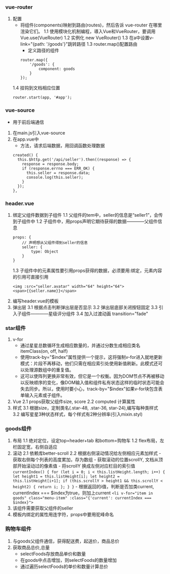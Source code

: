 ### vue-router
1. 配置
	- 将组件(components)映射到路由(routes)，然后告诉 vue-router 在哪里渲染它们。
	1.1 使用模块化机制编程，導入Vue和VueRouter，要调用 Vue.use(VueRouter)
	1.2 实例化 new VueRouter()
	1.3 在a中设置v-link="{path: '/goods'}"跳转路径
	1.3 router.map()配置路由
		- 定义路径的组件
		```
		router.map({
			'/goods': {
				component: goods
			}
		});
		```
	1.4 挂钩到文档相应位置
	```
	router.start(app, '#app');

	```


### vue-source
- 用于前后端通信
1. 在main.js引入vue-source
2. 在app.vue中
	- 方法，请求后端数据，用回调函数处理数据
	```
	created() {
	  this.$http.get('/api/seller').then((response) => {
	    response = response.body;
	    if (response.errno === ERR_OK) {
	      this.seller = response.data;
	      console.log(this.seller);
	    }
	  });
	},
	```


### header.vue
1. 绑定父组件数据到子组件
	1.1 父组件的tem中，seller的信息是“seller1”，会传到子组件中
	<v-header v-bind:seller="seller1"></v-header>
	1.2 子组件中，用props声明它期待获得的数据————父组件信息
	```
	props: {
		// 声明想从父组件得到seller的信息
		seller: {
			type: Object
		}
	}
	```
	1.3 子组件中的元素属性要引用props获得的数据，必须要用:绑定，元素内容的引用可直接引用
	```
	<img :src="seller.avatar" width="64" height="64">
	<span>{{seller.name}}</span>
	```
2. 编写header.vue的模板
3. 弹出层
	3.1 根据点击判断弹出层是否显示
	3.2 弹出层底部关闭按钮固定
	3.3 引入子组件————星级评分组件
	3.4 加入过渡动画 transition="fade"

### star组件
1. v-for 
	- 通过星星总数循环生成相应数量的<span>，并通过分数生成相应类名itemClass(on, off, half)
	- 使用track-by="$index"属性提供一个提示，这将强制v-for进入就地更新模式：片段不再移动，他们只需在相应索引处使用新值刷新。此模式还可以处理源数组中的重复值。
	- 这可以使阵列更换非常有效，但它是一个权衡。因为DOM节点不再被移动以反映顺序的变化，像DOM输入值和组件私有状态这样的临时状态可能会失去同步。所以，使用时要小心，track-by="$index"如果v-for块包含表单输入元素或子组件。
2. Vue
	2.1 props获取父组件size, score
	2.2 computed 计算属性
3. 样式
	3.1 根据size，定制类名(.star-48, .star-36, star-24),编写每种类样式
	3.2 编写星星3种状态样式，每个样式有2种分辨率(引入mixin.styl)

### goods组件
1. 布局
	1.1 绝对定位，设定top=header+tab 和bottom=购物车
	1.2 flex布局，左栏固定宽，右侧自适应
2. 滚动
	2.1 依赖库better-scroll
	2.2 根据右侧滚动情况给左侧相应元素加样式
		- 获取右侧每个列表的高度累加，存为数组
		- 获取滚动的位置scrollY, 文档从顶部开始滚动过的像素值
		- 将scrollY 换成左侧对应栏目的索引值
		```
		currentIndex() {
			for (let i = 0; i < this.listHeight.length; i++) {
				let height1 = this.listHeight[i];
				let height2 = this.listHeight[i+1];
				if (this.scrollY > height1 && this.scrollY < height2) {
					return i;
				};
			}
		}
		```	
		- 根据返回的i值，判断是否加类current, currentIndex === $index为true，则加上current
		```
		<li v-for="item in goods" class="menu-item" :class="{'current': currentIndex === $index}">
		```
3. 该组件需要获取父组件的seller
	<router-view :seller="seller"></router-view>
4. 模板内绑定的属性用连字符，props中要用驼峰命名

### 购物车组件
1. 与goods父组件通信，获得配送费，起送价，商品总价
2. 获取商品总价,总量
	- selectFoods存放商品单价和数量
	- 在goods中点击增加，则selectFoods的数量增加
	- 通过遍历selectFoods的单价和数量计算总价